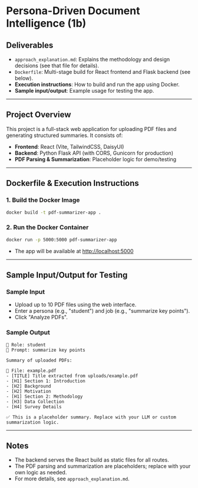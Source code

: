 # Persona-Driven Document Intelligence (1b)

## Deliverables

- `approach_explanation.md`: Explains the methodology and design decisions (see that file for details).
- `Dockerfile`: Multi-stage build for React frontend and Flask backend (see below).
- **Execution instructions**: How to build and run the app using Docker.
- **Sample input/output**: Example usage for testing the app.

---

## Project Overview

This project is a full-stack web application for uploading PDF files and generating structured summaries. It consists of:

- **Frontend**: React (Vite, TailwindCSS, DaisyUI)
- **Backend**: Python Flask API (with CORS, Gunicorn for production)
- **PDF Parsing & Summarization**: Placeholder logic for demo/testing

---

## Dockerfile & Execution Instructions

### 1. Build the Docker Image

```sh
docker build -t pdf-summarizer-app .
```

### 2. Run the Docker Container

```sh
docker run -p 5000:5000 pdf-summarizer-app
```

- The app will be available at [http://localhost:5000](http://localhost:5000)

---

## Sample Input/Output for Testing

### Sample Input

- Upload up to 10 PDF files using the web interface.
- Enter a persona (e.g., "student") and job (e.g., "summarize key points").
- Click "Analyze PDFs".

### Sample Output

```
👤 Role: student
📝 Prompt: summarize key points

Summary of uploaded PDFs:

📄 File: example.pdf
- [TITLE] Title extracted from uploads/example.pdf
- [H1] Section 1: Introduction
- [H2] Background
- [H2] Motivation
- [H1] Section 2: Methodology
- [H3] Data Collection
- [H4] Survey Details

✅ This is a placeholder summary. Replace with your LLM or custom summarization logic.
```

---

## Notes

- The backend serves the React build as static files for all routes.
- The PDF parsing and summarization are placeholders; replace with your own logic as needed.
- For more details, see `approach_explanation.md`.
